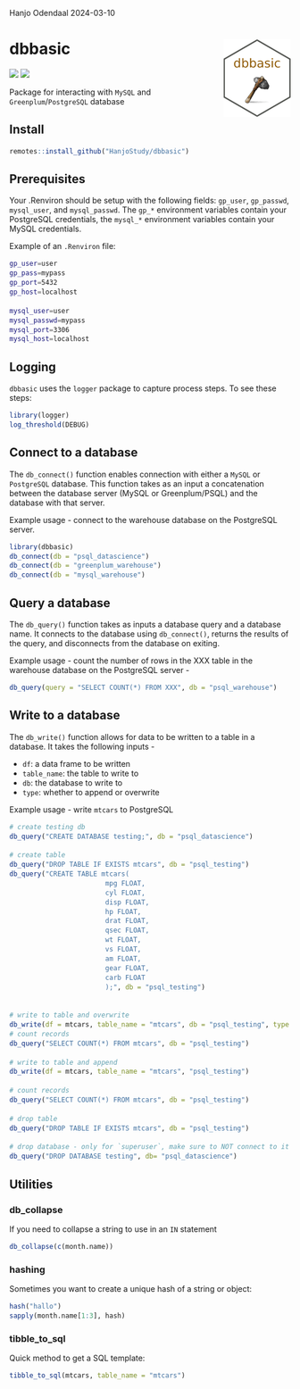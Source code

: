 Hanjo Odendaal
2024-03-10

# dbbasic <img src="man/figures/logo.png" align="right" alt="" width="120" />

[<img src="https://img.shields.io/badge/lifecycle-stable-green.svg"
class="quarto-discovered-preview-image" />](https://www.tidyverse.org/lifecycle/#experimental)
[![](https://img.shields.io/github/last-commit/Stellenbosch-Econometrics/sarbR.svg)](https://github.com/HanjoStudy/dbbasic/commits/master)

Package for interacting with `MySQL` and `Greenplum`/`PostgreSQL`
database

## Install

``` r
remotes::install_github("HanjoStudy/dbbasic")
```

## Prerequisites

Your .Renviron should be setup with the following fields: `gp_user`,
`gp_passwd`, `mysql_user`, and `mysql_passwd`. The `gp_*` environment
variables contain your PostgreSQL credentials, the `mysql_*` environment
variables contain your MySQL credentials.

Example of an `.Renviron` file:

``` bash
gp_user=user
gp_pass=mypass
gp_port=5432
gp_host=localhost

mysql_user=user
mysql_passwd=mypass
mysql_port=3306
mysql_host=localhost
```

## Logging

`dbbasic` uses the `logger` package to capture process steps. To see
these steps:

``` r
library(logger)
log_threshold(DEBUG)
```

## Connect to a database

The `db_connect()` function enables connection with either a `MySQL` or
`PostgreSQL` database. This function takes as an input a concatenation
between the database server (MySQL or Greenplum/PSQL) and the database
with that server.

Example usage - connect to the warehouse database on the PostgreSQL
server.

``` r
library(dbbasic)
db_connect(db = "psql_datascience")
db_connect(db = "greenplum_warehouse")
db_connect(db = "mysql_warehouse")
```

## Query a database

The `db_query()` function takes as inputs a database query and a
database name. It connects to the database using `db_connect()`, returns
the results of the query, and disconnects from the database on exiting.

Example usage - count the number of rows in the XXX table in the
warehouse database on the PostgreSQL server -

``` r
db_query(query = "SELECT COUNT(*) FROM XXX", db = "psql_warehouse")
```

## Write to a database

The `db_write()` function allows for data to be written to a table in a
database. It takes the following inputs -

- `df`: a data frame to be written
- `table_name`: the table to write to
- `db`: the database to write to
- `type`: whether to append or overwrite

Example usage - write `mtcars` to PostgreSQL

``` r
# create testing db
db_query("CREATE DATABASE testing;", db = "psql_datascience")

# create table
db_query("DROP TABLE IF EXISTS mtcars", db = "psql_testing")
db_query("CREATE TABLE mtcars(
                        mpg FLOAT,
                        cyl FLOAT,
                        disp FLOAT,
                        hp FLOAT,
                        drat FLOAT,
                        qsec FLOAT,
                        wt FLOAT,
                        vs FLOAT,
                        am FLOAT,
                        gear FLOAT,
                        carb FLOAT
                        );", db = "psql_testing")


# write to table and overwrite
db_write(df = mtcars, table_name = "mtcars", db = "psql_testing", type = "overwrite")
# count records
db_query("SELECT COUNT(*) FROM mtcars", db = "psql_testing")

# write to table and append
db_write(df = mtcars, table_name = "mtcars", "psql_testing")

# count records
db_query("SELECT COUNT(*) FROM mtcars", db = "psql_testing")

# drop table
db_query("DROP TABLE IF EXISTS mtcars", db = "psql_testing")

# drop database - only for `superuser`, make sure to NOT connect to it before dropping
db_query("DROP DATABASE testing", db= "psql_datascience")
```

## Utilities

### db_collapse

If you need to collapse a string to use in an `IN` statement

``` r
db_collapse(c(month.name))
```

### hashing

Sometimes you want to create a unique hash of a string or object:

``` r
hash("hallo")
sapply(month.name[1:3], hash)
```

### tibble_to_sql

Quick method to get a SQL template:

``` r
tibble_to_sql(mtcars, table_name = "mtcars")
```
